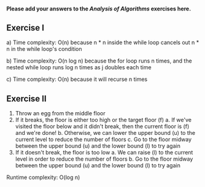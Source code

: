 #### Please add your answers to the ***Analysis of  Algorithms*** exercises here.

## Exercise I

a) Time complexity: O(n) because n * n inside the while loop
   cancels out n * n in the while loop's condition


b) Time complexity: O(n log n) because the for loop runs n times,
   and the nested while loop runs log n times as j doubles each time


c) Time complexity: O(n) because it will recurse n times

## Exercise II

1. Throw an egg from the middle floor
2. If it breaks, the floor is either too high or the target floor (f)
   a. If we've visited the floor below and it didn't break, then the current floor is (f) and we're done!
   b. Otherwise, we can lower the upper bound (u) to the current level to reduce the number of floors
   c. Go to the floor midway between the upper bound (u) and the lower bound (l) to try again 
3. If it doesn't break, the floor is too low
   a. We can raise (l) to the current level in order to reduce the number of floors
   b. Go to the floor midway between the upper bound (u) and the lower bound (l) to try again

Runtime complexity: O(log n)
